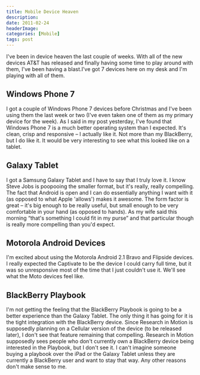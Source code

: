 ```yaml
---
title: Mobile Device Heaven
description: 
date: 2011-02-24
headerImage: 
categories: [Mobile]
tags: post
---
```


I've been in device heaven the last couple of weeks. With all of the new devices AT&T has released and finally having some time to play around with them, I've been having a blast.I've got 7 devices here on my desk and I'm playing with all of them.

## Windows Phone 7

I got a couple of Windows Phone 7 devices before Christmas and I've been using them the last week or two (I've even taken one of them as my primary device for the week). As I said in my post yesterday, I've found that Windows Phone 7 is a much better operating system than I expected. It's clean, crisp and responsive – I actually like it. Not more than my BlackBerry, but I do like it. It would be very interesting to see what this looked like on a tablet.

## Galaxy Tablet

I got a Samsung Galaxy Tablet and I have to say that I truly love it. I know Steve Jobs is poopooing the smaller format, but it's really, really compelling. The fact that Android is open and I can do essentially anything I want with it (as opposed to what Apple 'allows') makes it awesome. The form factor is great – it's big enough to be really useful, but small enough to be very comfortable in your hand (as opposed to hands). As my wife said this morning “that's something I could fit in my purse” and that particular though is really more compelling than you'd expect.

## Motorola Android Devices

I'm excited about using the Motorola Android 2.1 Bravo and Flipside devices. I really expected the Captivate to be the device I could carry full time, but it was so unresponsive most of the time that I just couldn't use it. We'll see what the Moto devices feel like.

## BlackBerry Playbook

I'm not getting the feeling that the BlackBerry Playbook is going to be a better experience than the Galaxy Tablet. The only thing it has going for it is the tight integration with the BlackBerry device. Since Research in Motion is supposedly planning on a Cellular version of the device (to be released later), I don't see that feature remaining that compelling. Research in Motion supposedly sees people who don't currently own a BlackBerry device being interested in the Playbook, but I don't see it. I can't imagine someone buying a playbook over the iPad or the Galaxy Tablet unless they are currently a BlackBerry user and want to stay that way. Any other reasons don't make sense to me.